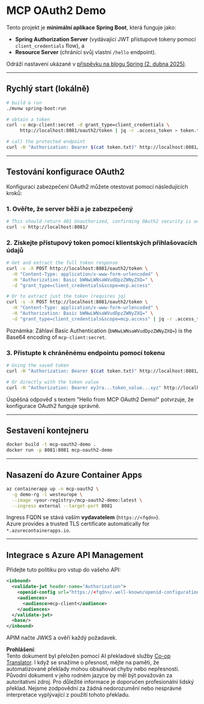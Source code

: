 <!--
CO_OP_TRANSLATOR_METADATA:
{
  "original_hash": "bcd07a55d0e5baece8d0a1a0310fdfe6",
  "translation_date": "2025-05-17T15:44:20+00:00",
  "source_file": "05-AdvancedTopics/mcp-oauth2-demo/README.md",
  "language_code": "cs"
}
-->
# MCP OAuth2 Demo

Tento projekt je **minimální aplikace Spring Boot**, která funguje jako:

* **Spring Authorization Server** (vydávající JWT přístupové tokeny pomocí `client_credentials` flow), a  
* **Resource Server** (chránící svůj vlastní `/hello` endpoint).

Odráží nastavení ukázané v [příspěvku na blogu Spring (2. dubna 2025)](https://spring.io/blog/2025/04/02/mcp-server-oauth2).

---

## Rychlý start (lokálně)

```bash
# build & run
./mvnw spring-boot:run

# obtain a token
curl -u mcp-client:secret -d grant_type=client_credentials \
     http://localhost:8081/oauth2/token | jq -r .access_token > token.txt

# call the protected endpoint
curl -H "Authorization: Bearer $(cat token.txt)" http://localhost:8081/hello
```

---

## Testování konfigurace OAuth2

Konfiguraci zabezpečení OAuth2 můžete otestovat pomocí následujících kroků:

### 1. Ověřte, že server běží a je zabezpečený

```bash
# This should return 401 Unauthorized, confirming OAuth2 security is active
curl -v http://localhost:8081/
```

### 2. Získejte přístupový token pomocí klientských přihlašovacích údajů

```bash
# Get and extract the full token response
curl -v -X POST http://localhost:8081/oauth2/token \
  -H "Content-Type: application/x-www-form-urlencoded" \
  -H "Authorization: Basic bWNwLWNsaWVudDpzZWNyZXQ=" \
  -d "grant_type=client_credentials&scope=mcp.access"

# Or to extract just the token (requires jq)
curl -s -X POST http://localhost:8081/oauth2/token \
  -H "Content-Type: application/x-www-form-urlencoded" \
  -H "Authorization: Basic bWNwLWNsaWVudDpzZWNyZXQ=" \
  -d "grant_type=client_credentials&scope=mcp.access" | jq -r .access_token > token.txt
```

Poznámka: Záhlaví Basic Authentication (`bWNwLWNsaWVudDpzZWNyZXQ=`) is the Base64 encoding of `mcp-client:secret`.

### 3. Přistupte k chráněnému endpointu pomocí tokenu

```bash
# Using the saved token
curl -H "Authorization: Bearer $(cat token.txt)" http://localhost:8081/hello

# Or directly with the token value
curl -H "Authorization: Bearer eyJra...token_value...xyz" http://localhost:8081/hello
```

Úspěšná odpověď s textem "Hello from MCP OAuth2 Demo!" potvrzuje, že konfigurace OAuth2 funguje správně.

---

## Sestavení kontejneru

```bash
docker build -t mcp-oauth2-demo .
docker run -p 8081:8081 mcp-oauth2-demo
```

---

## Nasazení do **Azure Container Apps**

```bash
az containerapp up -n mcp-oauth2 \
  -g demo-rg -l westeurope \
  --image <your-registry>/mcp-oauth2-demo:latest \
  --ingress external --target-port 8081
```

Ingress FQDN se stává vaším **vydavatelem** (`https://<fqdn>`).  
Azure provides a trusted TLS certificate automatically for `*.azurecontainerapps.io`.

---

## Integrace s **Azure API Management**

Přidejte tuto politiku pro vstup do vašeho API:

```xml
<inbound>
  <validate-jwt header-name="Authorization">
    <openid-config url="https://<fqdn>/.well-known/openid-configuration"/>
    <audiences>
      <audience>mcp-client</audience>
    </audiences>
  </validate-jwt>
  <base/>
</inbound>
```

APIM načte JWKS a ověří každý požadavek.

**Prohlášení**:  
Tento dokument byl přeložen pomocí AI překladové služby [Co-op Translator](https://github.com/Azure/co-op-translator). I když se snažíme o přesnost, mějte na paměti, že automatizované překlady mohou obsahovat chyby nebo nepřesnosti. Původní dokument v jeho rodném jazyce by měl být považován za autoritativní zdroj. Pro důležité informace je doporučen profesionální lidský překlad. Nejsme zodpovědní za žádná nedorozumění nebo nesprávné interpretace vyplývající z použití tohoto překladu.